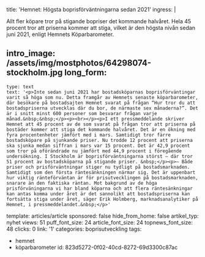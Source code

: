 title: 'Hemnet: Högsta boprisförväntningarna sedan 2021'
ingress: |
  <p>Allt fler köpare tror på stigande bopriser det kommande halvåret. Hela 45 procent tror att priserna kommer att stiga, vilket är den högsta nivån sedan juni 2021, enligt Hemnets Köparbarometer.
  </p>
  
intro_image: /assets/img/mostphotos/64298074-stockholm.jpg
long_form:
  -
    type: text
    text: '<p>Inte sedan juni 2021 har bostadsköparnas boprisförväntingar varit så höga som nu. Detta framgår av Hemnets senaste köparbarometer, där besökare på bostadsajten Hemnet svarat på frågan “Hur tror du att bostadspriserna utvecklas där du bor, de närmaste sex månaderna?”. Det är i snitt minst 600 personer som besvarar frågan varje månad.&nbsp;&nbsp;</p><p><br></p><p>I ett pressmeddelande skriver Hemnet att 45 procent av de som svarat på frågan tror att priserna på bostäder kommer att stiga det kommande halvåret. Det är en ökning med fyra procentenheter jämfört med i mars. Samtidigt tror färre bostadsköpare på sjunkande priser. Nu trodde 12 procent att priserna ska sjunka medan siffran i mars var 15 procent. Det är 42,9 procent som tror på oförändrade nu jämfört med 44,9 procent i föregående undersökning. I Stockholm är boprisförväntningarna störst – där tror 51 procent av bostadsköparna på stigande priser. &nbsp;</p><p>– Både priser och prisförväntningar stiger nu tydligt på bostads­marknaden. Samtidigt som den första räntesänkningen närmar sig. Det är uppenbart hur viktig ränteförväntan är för prisutvecklingen på bostads­marknaden, snarare än den faktiska räntan. Mot bakgrund av de höga prisförväningarna vi har bland köparna och att flera räntesänkningar kan antas komma under året är det sannolikt att bostads­priserna kan fortsätta stiga under året, säger Erik Holmberg, marknadsanalytiker på Hemnet, i pressmeddelandet.&nbsp;</p>'
template: articles/article
sponsored: false
hide_from_home: false
artikel_typ: nyhet
views: 51
puff_font_size: 24
article_font_size: 24
topnews_font_size: 48
clicks: 0
link: '1'
categories: boprisutveckling
tags:
  - hemnet
  - köparbarometer
id: 823d5272-0f02-40cd-8272-69d3300c87ac
